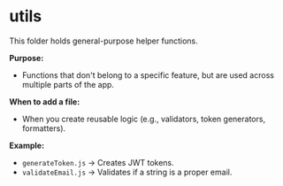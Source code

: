 # utils

This folder holds general-purpose helper functions.

**Purpose:**

- Functions that don't belong to a specific feature, but are used across multiple parts of the app.

**When to add a file:**

- When you create reusable logic (e.g., validators, token generators, formatters).

**Example:**

- `generateToken.js` → Creates JWT tokens.
- `validateEmail.js` → Validates if a string is a proper email.
